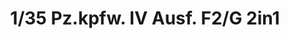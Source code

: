 ---
layout: product
title: "1/35 Pz.kpfw. IV Ausf. F2/G 2in1"
price: "5500" 
desc: "Maketa"
img_path: "/assets/img/BT004.webp"
brand: "Border Models"
available: false
special_offer: false
new: false
soon: false
cat: "010000"
subcat: "011600"
subsubcat: "0N/A"
sifra: "BT004"
popular: false
spec: false
---